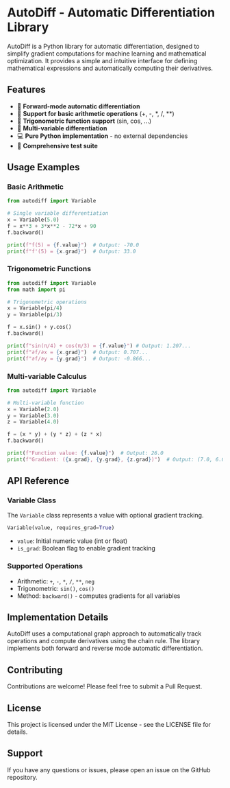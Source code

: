 # AutoDiff - Automatic Differentiation Library

AutoDiff is a Python library for automatic differentiation, designed to simplify gradient computations for machine learning and mathematical optimization. It provides a simple and intuitive interface for defining mathematical expressions and automatically computing their derivatives.

## Features

- 🚀 **Forward-mode automatic differentiation**
- 📐 **Support for basic arithmetic operations** (+, -, *, /, **)
- 🔢 **Trigonometric function support** (sin, cos, ...)
- 🧮 **Multi-variable differentiation**
- 💻 **Pure Python implementation** - no external dependencies
- 🧪 **Comprehensive test suite**


## Usage Examples

### Basic Arithmetic

```python
from autodiff import Variable

# Single variable differentiation
x = Variable(5.0)
f = x**3 + 3*x**2 - 72*x + 90
f.backward()

print(f"f(5) = {f.value}")  # Output: -70.0
print(f"f'(5) = {x.grad}")  # Output: 33.0
```

### Trigonometric Functions

```python
from autodiff import Variable
from math import pi

# Trigonometric operations
x = Variable(pi/4)
y = Variable(pi/3)

f = x.sin() + y.cos()
f.backward()

print(f"sin(π/4) + cos(π/3) = {f.value}") # Output: 1.207...
print(f"∂f/∂x = {x.grad}")  # Output: 0.707...
print(f"∂f/∂y = {y.grad}")  # Output: -0.866...
```

### Multi-variable Calculus

```python
from autodiff import Variable

# Multi-variable function
x = Variable(2.0)
y = Variable(3.0)
z = Variable(4.0)

f = (x * y) + (y * z) + (z * x)
f.backward()

print(f"Function value: {f.value}")  # Output: 26.0
print(f"Gradient: ({x.grad}, {y.grad}, {z.grad})")  # Output: (7.0, 6.0, 5.0)
```

## API Reference

### Variable Class

The `Variable` class represents a value with optional gradient tracking.

```python
Variable(value, requires_grad=True)
```

- `value`: Initial numeric value (int or float)
- `is_grad`: Boolean flag to enable gradient tracking

### Supported Operations

- Arithmetic: `+`, `-`, `*`, `/`, `**`, `neg`
- Trigonometric: `sin()`, `cos()`
- Method: `backward()` - computes gradients for all variables

## Implementation Details

AutoDiff uses a computational graph approach to automatically track operations and compute derivatives using the chain rule. The library implements both forward and reverse mode automatic differentiation.

## Contributing

Contributions are welcome! Please feel free to submit a Pull Request.

## License

This project is licensed under the MIT License - see the LICENSE file for details.

## Support

If you have any questions or issues, please open an issue on the GitHub repository.
